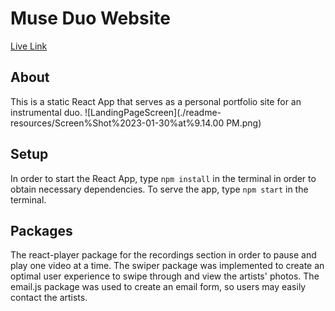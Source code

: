 # Muse Duo Website
[Live Link](https://themuseduo.com/)
## About
This is a static React App that serves as a personal portfolio site for an instrumental duo. 
![LandingPageScreen](./readme-resources/Screen%Shot%2023-01-30%at%9.14.00 PM.png)
## Setup
In order to start the React App, type `npm install` in the terminal in order to obtain necessary dependencies. To serve the app, type `npm start` in the terminal. 
## Packages 
The react-player package for the recordings section in order to pause and play one video at a time. The swiper package was implemented to create an optimal user experience to swipe through and view the artists' photos. The email.js package was used to create an email form, so users may easily contact the artists. 
